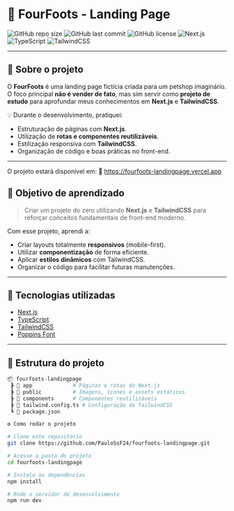 # 🐾 FourFoots - Landing Page

![GitHub repo size](https://img.shields.io/github/repo-size/PauloSsF24/fourfoots-landingpage?color=%237B68EE&style=for-the-badge)
![GitHub last commit](https://img.shields.io/github/last-commit/PauloSsF24/fourfoots-landingpage?color=%23191970&style=for-the-badge)
![GitHub license](https://img.shields.io/github/license/PauloSsF24/fourfoots-landingpage?color=%236495ED&style=for-the-badge)
![Next.js](https://img.shields.io/badge/Next.js-000000?style=for-the-badge&logo=nextdotjs&logoColor=white)
![TypeScript](https://img.shields.io/badge/TypeScript-007ACC?style=for-the-badge&logo=typescript&logoColor=white)
![TailwindCSS](https://img.shields.io/badge/TailwindCSS-38B2AC?style=for-the-badge&logo=tailwind-css&logoColor=white)

---

## 📖 Sobre o projeto

O **FourFoots** é uma landing page fictícia criada para um petshop imaginário.  
O foco principal **não é vender de fato**, mas sim servir como **projeto de estudo** para aprofundar meus conhecimentos em **Next.js** e **TailwindCSS**.

💡 Durante o desenvolvimento, pratiquei:
- Estruturação de páginas com **Next.js**.
- Utilização de **rotas e componentes reutilizáveis**.
- Estilização responsiva com **TailwindCSS**.
- Organização de código e boas práticas no front-end.

---

O projeto estará disponível em:
📍 https://fourfoots-landingpage.vercel.app

## 🎯 Objetivo de aprendizado

> Criar um projeto do zero utilizando **Next.js** e **TailwindCSS** para reforçar conceitos fundamentais de front-end moderno.

Com esse projeto, aprendi a:
- Criar layouts totalmente **responsivos** (mobile-first).
- Utilizar **componentização** de forma eficiente.
- Aplicar **estilos dinâmicos** com TailwindCSS.
- Organizar o código para facilitar futuras manutenções.

---

## 🚀 Tecnologias utilizadas

- [Next.js](https://nextjs.org/)
- [TypeScript](https://www.typescriptlang.org/)
- [TailwindCSS](https://tailwindcss.com/)
- [Poppins Font](https://fonts.google.com/specimen/Poppins)

---

## 📂 Estrutura do projeto

```bash
📦 fourfoots-landingpage
 ┣ 📂 app             # Páginas e rotas do Next.js
 ┣ 📂 public          # Imagens, ícones e assets estáticos
 ┣ 📂 components      # Componentes reutilizáveis
 ┣ 📜 tailwind.config.ts # Configuração do TailwindCSS
 ┗ 📜 package.json

⚙️ Como rodar o projeto

# Clone este repositório
git clone https://github.com/PauloSsF24/fourfoots-landingpage.git

# Acesse a pasta do projeto
cd fourfoots-landingpage

# Instale as dependências
npm install

# Rode o servidor de desenvolvimento
npm run dev


